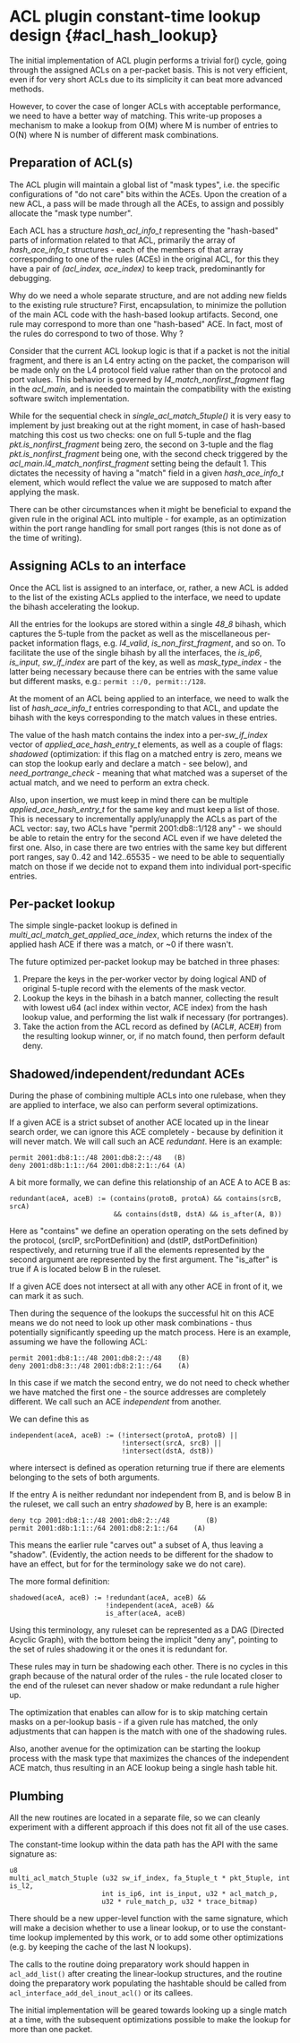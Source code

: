 ACL plugin constant-time lookup design    {#acl_hash_lookup}
======================================

The initial implementation of ACL plugin performs a trivial for() cycle,
going through the assigned ACLs on a per-packet basis. This is not very
efficient, even if for very short ACLs due to its simplicity it can beat
more advanced methods.

However, to cover the case of longer ACLs with acceptable performance,
we need to have a better way of matching. This write-up proposes
a mechanism to make a lookup from O(M) where M is number of entries
to O(N) where N is number of different mask combinations.

Preparation of ACL(s)
---------------------

The ACL plugin will maintain a global list of "mask types", i.e. the specific
configurations of "do not care" bits within the ACEs.
Upon the creation of a new ACL, a pass will be made through all the
ACEs, to assign and possibly allocate the "mask type number".

Each ACL has a structure *hash_acl_info_t* representing the "hash-based"
parts of information related to that ACL, primarily the array of
*hash_ace_info_t* structures - each of the members of that array
corresponding to one of the rules (ACEs) in the original ACL,
for this they have a pair of *(acl_index, ace_index)* to keep track,
predominantly for debugging.

Why do we need a whole separate structure, and are not adding new fields
to the existing rule structure? First, encapsulation, to minimize
the pollution of the main ACL code with the hash-based lookup artifacts.
Second, one rule may correspond to more than one "hash-based" ACE.
In fact, most of the rules do correspond to two of those. Why ?

Consider that the current ACL lookup logic is that if a packet
is not the initial fragment, and there is an L4 entry acting on the packet,
the comparison will be made only on the L4 protocol field value rather
than on the protocol and port values. This behavior is governed by
*l4_match_nonfirst_fragment* flag in the *acl_main*, and is needed to
maintain the compatibility with the existing software switch implementation.

While for the sequential check in *single_acl_match_5tuple()*
it is very easy to implement by just breaking out at the right moment,
in case of hash-based matching this cost us two checks:
one on full 5-tuple and the flag *pkt.is_nonfirst_fragment* being zero,
the second on 3-tuple and the flag *pkt.is_nonfirst_fragment* being one,
with the second check triggered by the *acl_main.l4_match_nonfirst_fragment*
setting being the default 1. This dictates the necessity of having a "match"
field in a given *hash_ace_info_t* element, which would reflect the value
we are supposed to match after applying the mask.

There can be other circumstances when it might be beneficial to expand
the given rule in the original ACL into multiple - for example, as an
optimization within the port range handling for small port ranges
(this is not done as of the time of writing).

Assigning ACLs to an interface
------------------------------

Once the ACL list is assigned to an interface, or, rather, a new ACL
is added to the list of the existing ACLs applied to the interface,
we need to update the bihash accelerating the lookup.

All the entries for the lookups are stored within a single *48_8* bihash,
which captures the 5-tuple from the packet as well as the miscellaneous
per-packet information flags, e.g. *l4_valid*, *is_non_first_fragment*,
and so on. To facilitate the use of the single bihash by all the interfaces,
the *is_ip6*, *is_input*, *sw_if_index* are part of the key,
as well as *mask_type_index* - the latter being necessary because
there can be entries with the same value but different masks, e.g.:
`permit ::/0, permit::/128`.

At the moment of an ACL being applied to an interface, we need to
walk the list of *hash_ace_info_t* entries corresponding to that ACL,
and update the bihash with the keys corresponding to the match
values in these entries.

The value of the hash match contains the index into a per-*sw_if_index* vector
of *applied_ace_hash_entry_t* elements, as well as a couple of flags:
*shadowed* (optimization: if this flag on a matched entry is zero, means
we can stop the lookup early and declare a match - see below),
and *need_portrange_check* - meaning that what matched was a superset
of the actual match, and we need to perform an extra check.

Also, upon insertion, we must keep in mind there can be
multiple *applied_ace_hash_entry_t* for the same key and must keep
a list of those. This is necessary to incrementally apply/unapply
the ACLs as part of the ACL vector: say, two ACLs have
"permit 2001:db8::1/128 any" - we should be able to retain the entry
for the second ACL even if we have deleted the first one.
Also, in case there are two entries with the same key but
different port ranges, say 0..42 and 142..65535 - we need
to be able to sequentially match on those if we decide not
to expand them into individual port-specific entries.

Per-packet lookup
-----------------

The simple single-packet lookup is defined in
*multi_acl_match_get_applied_ace_index*, which returns the index
of the applied hash ACE if there was a match, or ~0 if there wasn't.

The future optimized per-packet lookup may be batched in three phases:

1. Prepare the keys in the per-worker vector by doing logical AND of
   original 5-tuple record with the elements of the mask vector.
2. Lookup the keys in the bihash in a batch manner, collecting the
   result with lowest u64 (acl index within vector, ACE index) from
   the hash lookup value, and performing the list walk if necessary
   (for portranges).
3. Take the action from the ACL record as defined by (ACL#, ACE#) from the
   resulting lookup winner, or, if no match found, then perform default deny.

Shadowed/independent/redundant ACEs
------------------------------------

During the phase of combining multiple ACLs into one rulebase, when they
are applied to interface, we also can perform several optimizations.

If a given ACE is a strict subset of another ACE located up in the linear
search order, we can ignore this ACE completely - because by definition
it will never match. We will call such an ACE *redundant*. Here is an example:

```
permit 2001:db8:1::/48 2001:db8:2::/48   (B)
deny 2001:d8b:1:1::/64 2001:db8:2:1::/64 (A)
```

A bit more formally, we can define this relationship of an ACE A to ACE B as:

```
redundant(aceA, aceB) := (contains(protoB, protoA) && contains(srcB, srcA)
                          && contains(dstB, dstA) && is_after(A, B))
```

Here as "contains" we define an operation operating on the sets defined by
the protocol, (srcIP, srcPortDefinition) and (dstIP, dstPortDefinition)
respectively, and returning true if all the elements represented by
the second argument are represented by the first argument. The "is_after"
is true if A is located below B in the ruleset.

If a given ACE does not intersect at all with any other ACE
in front of it, we can mark it as such.

Then during the sequence of the lookups the successful hit on this ACE means
we do not need to look up other mask combinations - thus potentially
significantly speeding up the match process. Here is an example,
assuming we have the following ACL:

```
permit 2001:db8:1::/48 2001:db8:2::/48    (B)
deny 2001:db8:3::/48 2001:db8:2:1::/64    (A)
```

In this case if we match the second entry, we do not need to check whether
we have matched the first one - the source addresses are completely
different. We call such an ACE *independent* from another.

We can define this as

```
independent(aceA, aceB) := (!intersect(protoA, protoB) ||
                            !intersect(srcA, srcB) ||
                            !intersect(dstA, dstB))
```

where intersect is defined as operation returning true if there are
elements belonging to the sets of both arguments.

If the entry A is neither redundant nor independent from B, and is below
B in the ruleset, we call such an entry *shadowed* by B, here is an example:

```
deny tcp 2001:db8:1::/48 2001:db8:2::/48         (B)
permit 2001:d8b:1:1::/64 2001:db8:2:1::/64    (A)
```

This means the earlier rule "carves out" a subset of A, thus leaving
a "shadow". (Evidently, the action needs to be different for the shadow
to have an effect, but for for the terminology sake we do not care).

The more formal definition:

```
shadowed(aceA, aceB) := !redundant(aceA, aceB) &&
                        !independent(aceA, aceB) &&
                        is_after(aceA, aceB)
```

Using this terminology, any ruleset can be represented as
a DAG (Directed Acyclic Graph), with the bottom being the implicit
"deny any", pointing to the set of rules shadowing it or the ones
it is redundant for.

These rules may in turn be shadowing each other. There is no cycles in
this graph because of the natural order of the rules - the rule located
closer to the end of the ruleset can never shadow or make redundant a rule
higher up.

The optimization that enables can allow for is to skip matching certain
masks on a per-lookup basis - if a given rule has matched,
the only adjustments that can happen is the match with one of
the shadowing rules.

Also, another avenue for the optimization can be starting the lookup process
with the mask type that maximizes the chances of the independent ACE match,
thus resulting in an ACE lookup being a single hash table hit.


Plumbing
--------

All the new routines are located in a separate file,
so we can cleanly experiment with a different approach if this
does not fit all of the use cases.

The constant-time lookup within the data path has the API with
the same signature as:

```
u8
multi_acl_match_5tuple (u32 sw_if_index, fa_5tuple_t * pkt_5tuple, int is_l2,
                       int is_ip6, int is_input, u32 * acl_match_p,
                       u32 * rule_match_p, u32 * trace_bitmap)
```

There should be a new upper-level function with the same signature, which
will make a decision whether to use a linear lookup, or to use the
constant-time lookup implemented by this work, or to add some other
optimizations (e.g. by keeping the cache of the last N lookups).

The calls to the routine doing preparatory work should happen
in `acl_add_list()` after creating the linear-lookup structures,
and the routine doing the preparatory work populating the hashtable
should be called from `acl_interface_add_del_inout_acl()` or its callees.

The initial implementation will be geared towards looking up a single
match at a time, with the subsequent optimizations possible to make
the lookup for more than one packet.

